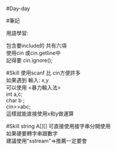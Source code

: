 
#Day-day

#筆記

用語學習:

包含要include的 共有六項 <br>
使用cin 或cin.getline中 <br> 
記得要 cin.ignore(); <br> 


#Skill
使用scanf 比 cin方便許多 <br>
如果遇到 輸入: x,y <br>
可以使用 <暴力輸入法>  <br>
int a,c; <br>
char b ; <br>
cin>>abc; <br>
這樣就能直接使用x和y做運算 <br>

#Skill
string A[][] 可直接使用接字串分開使用 <br>
如果硬要轉字串跟數字 <br>
建議使用"sstream"=>推薦一定要會 <br>
